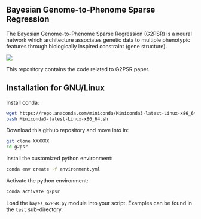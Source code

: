 ## Bayesian Genome-to-Phenome Sparse Regression

The Bayesian Genome-to-Phenome Sparse Regression (G2PSR) is a neural network which architecture associates genetic data to multiple phenotypic features through biologically inspired constraint (gene structure).

<img src="./fig/Fig_architecture.png">

This repository contains the code related to G2PSR paper.

## Installation for GNU/Linux


Install conda:
```bash
wget https://repo.anaconda.com/miniconda/Miniconda3-latest-Linux-x86_64.sh  
bash Miniconda3-latest-Linux-x86_64.sh
```

Download this github repository and move into in:
```bash
git clone XXXXXX
cd g2psr
```

Install the customized python environment:
```bash
conda env create -f environment.yml
```

Activate the python environment:
```bash
conda activate g2psr
```

Load the `bayes_G2PSR.py` module into your script.
Examples can be found in the `test` sub-directory.

